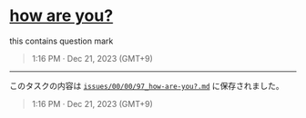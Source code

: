 # [how are you?](https://github.com/noraworld/github-actions-sandbox/issues/97)
this contains question mark

> 1:16 PM · Dec 21, 2023 (GMT+9)

---

このタスクの内容は [`issues/00/00/97_how-are-you?.md`](https://github.com/noraworld/github-actions-sandbox/blob/main/issues%2F00%2F00%2F97_how-are-you%3F.md) に保存されました。

> 1:16 PM · Dec 21, 2023 (GMT+9)
